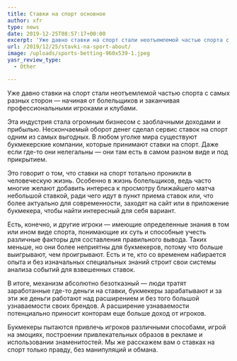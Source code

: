 ```yaml
---
title: Ставки на спорт основное
author: xfr
type: news
date: 2019-12-25T08:57:17+00:00
excerpt: 'Уже давно ставки на спорт стали неотъемлемой частью спорта с самых разных сторон - начиная от болельщиков и заканчивая профессиональными игроками и клубами...'
url: /2019/12/25/stavki-na-sport-about/
image: /uploads/sports-betting-960x539-1.jpeg
yasr_review_type:
  - Other

---
```

Уже давно ставки на спорт стали неотъемлемой частью спорта с самых разных сторон &#8212; начиная от болельщиков и заканчивая профессиональными игроками и клубами.

Эта индустрия стала огромным бизнесом с заоблачными доходами и прибылью. Нескончаемый оборот денег сделал сервис ставок на спорт одним из самых выгодных. В любом уголке мира существуют букмекерские компании, которые принимают ставки на спорт. Даже если где-то они нелегальны &#8212; они там есть в самом разном виде и под прикрытием.

Это говорит о том, что ставки на спорт тотально проникли в человеческую жизнь. Особенно в жизнь болельщиков, ведь часто многие желают добавить интереса к просмотру ближайшего матча небольшой ставкой, ради чего идут в пункт приема ставок или, что более актуально для современности, заходят на сайт или в приложение букмекера, чтобы найти интересный для себя вариант.

Есть, конечно, и другие игроки &#8212; имеющие определенные знания в том или ином виде спорта, понимающие их суть и способные учесть различные факторы для составления правильного вывода. Таких меньше, но они более неприятны для букмекеров, потому что больше выигрывают, чем проигрывают. Есть и те, кто со временем набирается опыта и без изначальных специальных знаний строит свои системы анализа событий для взвешенных ставок.







В итоге, механизм абсолютно безотказный &#8212; люди тратят заработанные где-то деньги на ставки, букмекеры зарабатывают и за эти же деньги работают над расширением и без того большой узнаваемости своих брендов. А расширение узнаваемости потенциально приносит конторам еще больше доход от игроков.

Букмекеры пытаются привлечь игроков различными способами, игрой на эмоциях, построении привлекательных образов в рекламе и использовании знаменитостей. Мы же расскажем вам о ставках на спорт только правду, без манипуляций и обмана.